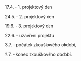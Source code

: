 17.4. - 1. projektový den

24.5. - 2. projektový den

19.6. - 3. projektový den

22.6. - uzavření projektu

3.7. - počátek zkouškového období, 

?.7. - konec zkouškového období.
